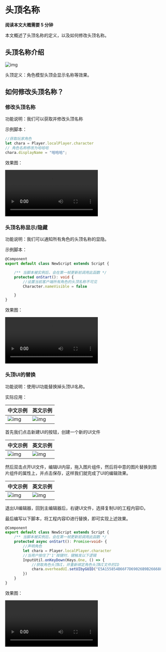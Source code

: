# 头顶名称

**阅读本文大概需要 5 分钟**

本文概述了头顶名称的定义，以及如何修改头顶名称。

## 头顶名称介绍

![img](https://qn-cdn.233leyuan.com/athena/online/fdda245e49fc4d049ca106b26ff48ccc_361029366.webp)   

头顶定义：角色模型头顶会显示名称等效果。

## 如何修改头顶名称？

### 修改头顶名称

功能说明：我们可以获取并修改头顶名称

示例脚本：

```ts
//获取玩家角色
let chara = Player.localPlayer.character
// 角色名称修改为哈哈哈
chara.displayName = "哈哈哈";
```

效果图：

<video controls src="https://cdn.233xyx.com/online/GeygvnZQT7qd1694767738691.mp4"></video>

### 头顶名称显示/隐藏

功能说明：我们可以通知所有角色的头顶名称的显隐。

示例脚本：

```ts
@Component
export default class NewScript extends Script {

    /** 当脚本被实例后，会在第一帧更新前调用此函数 */
    protected onStart(): void {
        //设置当前客户端所有角色的头顶名称不可见
        Character.nameVisible = false

    }
}
```

效果图：

<video controls src="https://cdn.233xyx.com/online/1n26Jlypp9Ku1694767738691.mp4"></video>

### 头顶UI的替换

功能说明：使用UI功能替换掉头顶UI名称。

实际应用：

| 中文示例    | 英文示例                                                         |
| ----------- | ------------------------------------------------------------ |
|![img](https://qn-cdn.233leyuan.com/athena/online/348ee115299e434a82575046c3a4517f_361035494.webp)|![img](https://qn-cdn.233leyuan.com/athena/online/cae8ad1a18d84af78bb3c783f4a65e51_361035495.webp)|

首先我们点击新建UI的按钮，创建一个新的UI文件

| 中文示例    | 英文示例                                                         |
| ----------- | ------------------------------------------------------------ |
|![img](https://qn-cdn.233leyuan.com/athena/online/f893518448cc4e10a2698e829d673473_361029363.webp)|![img](https://qn-cdn.233leyuan.com/athena/online/5173bd2388ec4c4caf4b4cfaa27320ff_361029365.webp)|

然后双击点开UI文件，编辑UI内容，拖入图片组件，然后将中意的图片替换到图片组件的属性上，并点击保存，这样我们就完成了UI的编辑效果。

| 中文示例    | 英文示例                                                         |
| ----------- | ------------------------------------------------------------ |
|![img](https://qn-cdn.233leyuan.com/athena/online/51c53f91c5b9494aa61620297e33a19d_361029364.webp)|![img](https://qn-cdn.233leyuan.com/athena/online/51c53f91c5b9494aa61620297e33a19d_361029364.webp)|

退出UI编辑器，回到主编辑器后，右键UI文件，选择复制UI的工程内容ID。

最后编写以下脚本，将工程内容ID进行替换，即可实现上述效果。

```ts
@Component
export default class NewScript extends Script {
    /** 当脚本被实例后，会在第一帧更新前调用此函数 */
    protected async onStart(): Promise<void> {
        //声明角色
        let chara = Player.localPlayer.character
        //当用户按住了'1'按键时，键触发以下逻辑
        InputUtil.onKeyDown(Keys.One, () => {
            //获取角色头顶UI，并重新绑定角色头顶UI文件的ID
            chara.overheadUI.setUIbyGUID("E5A155854B66F7D69026B9B266688AAA");
        })
    }
}
```

效果图：

<video controls src="https://cdn.233xyx.com/online/nRNkxDdtE1RN1694767738691.mp4"></video>
